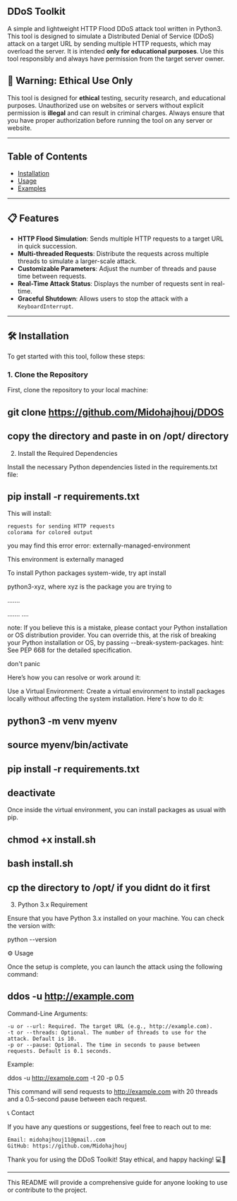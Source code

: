 ## DDoS Toolkit 

A simple and lightweight HTTP Flood DDoS attack tool written in Python3. This tool is designed to simulate a Distributed Denial of Service (DDoS) attack on a target URL by sending multiple HTTP requests, which may overload the server. It is intended **only for educational purposes**. Use this tool responsibly and always have permission from the target server owner.

## 🚨 **Warning: Ethical Use Only**
This tool is designed for **ethical** testing, security research, and educational purposes. Unauthorized use on websites or servers without explicit permission is **illegal** and can result in criminal charges. Always ensure that you have proper authorization before running the tool on any server or website.

---

## Table of Contents
- [Installation](#installation)
- [Usage](#usage)
- [Examples](#examples)

---

## 📋 Features

- **HTTP Flood Simulation**: Sends multiple HTTP requests to a target URL in quick succession.
- **Multi-threaded Requests**: Distribute the requests across multiple threads to simulate a larger-scale attack.
- **Customizable Parameters**: Adjust the number of threads and pause time between requests.
- **Real-Time Attack Status**: Displays the number of requests sent in real-time.
- **Graceful Shutdown**: Allows users to stop the attack with a `KeyboardInterrupt`.

---

## 🛠️ Installation

To get started with this tool, follow these steps:

### 1. Clone the Repository

First, clone the repository to your local machine:


## git clone https://github.com/Midohajhouj/DDOS
## copy the directory and paste in on /opt/ directory

2. Install the Required Dependencies

Install the necessary Python dependencies listed in the requirements.txt file:

## pip install -r requirements.txt

This will install:

    requests for sending HTTP requests
    colorama for colored output

you may find this error
 error: externally-managed-environment

This environment is externally managed

To install Python packages system-wide, try apt install

python3-xyz, where xyz is the package you are trying to

.......

.......
....

note: If you believe this is a mistake, please contact your Python installation or OS distribution provider. You can override this, at the risk of breaking your Python installation or OS, by passing --break-system-packages.
hint: See PEP 668 for the detailed specification.
 
don't panic

Here’s how you can resolve or work around it:

 Use a Virtual Environment: Create a virtual environment to install packages locally without affecting the system installation. Here's how to do it:

## python3 -m venv myenv

## source myenv/bin/activate

## pip install -r requirements.txt

## deactivate

Once inside the virtual environment, you can install packages as usual with pip.

## chmod +x install.sh

## bash install.sh

## cp the directory to /opt/ if you didnt do it first

3. Python 3.x Requirement

Ensure that you have Python 3.x installed on your machine. You can check the version with:

python --version

⚙️ Usage

Once the setup is complete, you can launch the attack using the following command:

## ddos -u http://example.com 

Command-Line Arguments:

    -u or --url: Required. The target URL (e.g., http://example.com).
    -t or --threads: Optional. The number of threads to use for the attack. Default is 10.
    -p or --pause: Optional. The time in seconds to pause between requests. Default is 0.1 seconds.

Example:

ddos -u http://example.com -t 20 -p 0.5

This command will send requests to http://example.com with 20 threads and a 0.5-second pause between each request.


📞 Contact

If you have any questions or suggestions, feel free to reach out to me:

    Email: midohajhouj11@gmail..com
    GitHub: https://github.com/Midohajhouj

Thank you for using the DDoS Toolkit! Stay ethical, and happy hacking! 💻🎉

---

This README will provide a comprehensive guide for anyone looking to use or contribute to the project.

